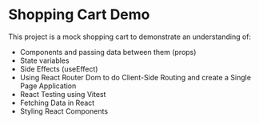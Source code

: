 # Shopping Cart Demo

This project is a mock shopping cart to demonstrate an understanding of:
- Components and passing data between them (props)
- State variables
- Side Effects (useEffect)
- Using React Router Dom to do Client-Side Routing and create a Single Page Application
- React Testing using Vitest
- Fetching Data in React
- Styling React Components